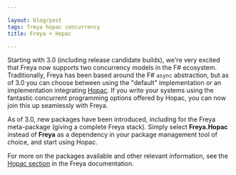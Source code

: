 ```yaml
---

layout: blog/post
tags: freya hopac concurrency
title: Freya + Hopac

---
```


Starting with 3.0 (including release candidate builds), we're very excited that Freya now supports two concurrency models in the F# ecosystem. Traditionally, Freya has been based around the F# `async` abstraction, but as of 3.0 you can choose between using the "default" implementation or an implementation integrating [Hopac][hopac]. If you write your systems using the fantastic concurrent programming options offered by Hopac, you can now join this up seamlessly with Freya.

As of 3.0, new packages have been introduced, including for the Freya meta-package (giving a complete Freya stack). Simply select **Freya.Hopac** instead of **Freya** as a dependency in your package management tool of choice, and start using Hopac.

For more on the packages available and other relevant information, see the [Hopac section][freya-hopac] in the Freya documentation.

[freya-hopac]: https://docs.freya.io/en/latest/topics/general/hopac.html
[hopac]: https://github.com/Hopac/Hopac
